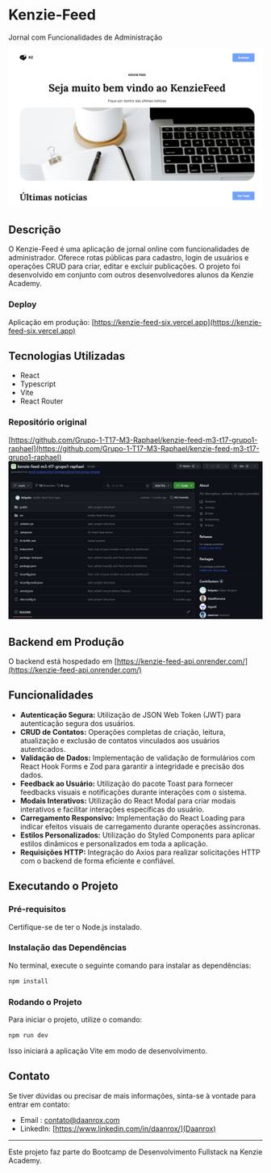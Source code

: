 # Kenzie-Feed
Jornal com Funcionalidades de Administração

![Home - KenzieFeed](front_example.jpg)

## Descrição
O Kenzie-Feed é uma aplicação de jornal online com funcionalidades de administrador. Oferece rotas públicas para cadastro, login de usuários e operações CRUD para criar, editar e excluir publicações. O projeto foi desenvolvido em conjunto com outros desenvolvedores alunos da Kenzie Academy.


### Deploy
Aplicação em produção: [https://kenzie-feed-six.vercel.app](https://kenzie-feed-six.vercel.app)

## Tecnologias Utilizadas
- React
- Typescript
- Vite
- React Router

### Repositório original 
[https://github.com/Grupo-1-T17-M3-Raphael/kenzie-feed-m3-t17-grupo1-raphael](https://github.com/Grupo-1-T17-M3-Raphael/kenzie-feed-m3-t17-grupo1-raphael)
![Repositório Original](repo_print.jpg)

## Backend em Produção
O backend está hospedado em [https://kenzie-feed-api.onrender.com/](https://kenzie-feed-api.onrender.com/)

## Funcionalidades
- **Autenticação Segura:** Utilização de JSON Web Token (JWT) para autenticação segura dos usuários.
- **CRUD de Contatos:** Operações completas de criação, leitura, atualização e exclusão de contatos vinculados aos usuários autenticados.
- **Validação de Dados:** Implementação de validação de formulários com React Hook Forms e Zod para garantir a integridade e precisão dos dados.
- **Feedback ao Usuário:** Utilização do pacote Toast para fornecer feedbacks visuais e notificações durante interações com o sistema.
- **Modais Interativos:** Utilização do React Modal para criar modais interativos e facilitar interações específicas do usuário.
- **Carregamento Responsivo:** Implementação do React Loading para indicar efeitos visuais de carregamento durante operações assíncronas.
- **Estilos Personalizados:** Utilização do Styled Components para aplicar estilos dinâmicos e personalizados em toda a aplicação.
- **Requisições HTTP:** Integração do Axios para realizar solicitações HTTP com o backend de forma eficiente e confiável.



## Executando o Projeto

### Pré-requisitos
Certifique-se de ter o Node.js instalado.

### Instalação das Dependências
No terminal, execute o seguinte comando para instalar as dependências:

```bash
npm install
```
### Rodando o Projeto
Para iniciar o projeto, utilize o comando:

```bash
npm run dev
```

Isso iniciará a aplicação Vite em modo de desenvolvimento.

## Contato
Se tiver dúvidas ou precisar de mais informações, sinta-se à vontade para entrar em contato:
- Email : [contato@daanrox.com](mailto:contato@daanrox.com)
- LinkedIn: [https://www.linkedin.com/in/daanrox/](Daanrox)

--- 

Este projeto faz parte do Bootcamp de Desenvolvimento Fullstack na Kenzie Academy.
